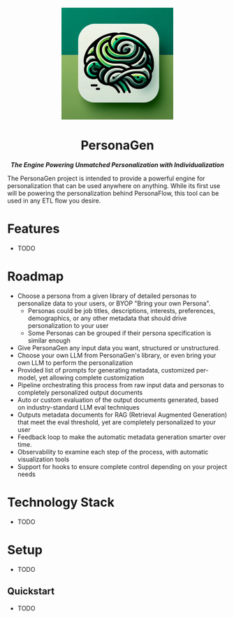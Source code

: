 <p align="center">
  <img src="assets/PersonaFlowIcon-512.png" height="256">
  <h1 align="center">PersonaGen</h1>
  <p align="center"><b><i>The Engine Powering Unmatched Personalization with Individualization</i></b></p>
</p>

The PersonaGen project is intended to provide a powerful engine for personalization that can be used anywhere on anything. While its first use will be powering the personalization behind PersonaFlow, this tool can be used in any ETL flow you desire.

# Features
- TODO

# Roadmap
- Choose a persona from a given library of detailed personas to personalize data to your users, or BYOP "Bring your own Persona".
  - Personas could be job titles, descriptions, interests, preferences, demographics, or any other metadata that should drive personalization to your user
  - Some Personas can be grouped if their persona specification is similar enough
- Give PersonaGen any input data you want, structured or unstructured.
- Choose your own LLM from PersonaGen's library, or even bring your own LLM to perform the personalization
- Provided list of prompts for generating metadata, customized per-model, yet allowing complete customization
- Pipeline orchestrating this process from raw input data and personas to completely personalized output documents
- Auto or custom evaluation of the output documents generated, based on industry-standard LLM eval techniques
- Outputs metadata documents for RAG (Retrieval Augmented Generation) that meet the eval threshold, yet are completely personalized to your user
- Feedback loop to make the automatic metadata generation smarter over time.
- Observability to examine each step of the process, with automatic visualization tools
- Support for hooks to ensure complete control depending on your project needs

# Technology Stack
- TODO

# Setup
- TODO

## Quickstart
- TODO
